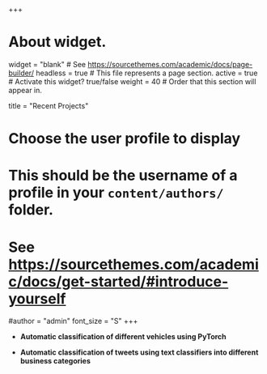 +++
# About widget.
widget = "blank"  # See https://sourcethemes.com/academic/docs/page-builder/
headless = true  # This file represents a page section.
active = true  # Activate this widget? true/false
weight = 40  # Order that this section will appear in.

title = "Recent Projects"

# Choose the user profile to display
# This should be the username of a profile in your `content/authors/` folder.
# See https://sourcethemes.com/academic/docs/get-started/#introduce-yourself
#author = "admin"
font_size = "S"
+++

- **Automatic classification of different vehicles using PyTorch**


- **Automatic classification of tweets using text classifiers into different business categories**




